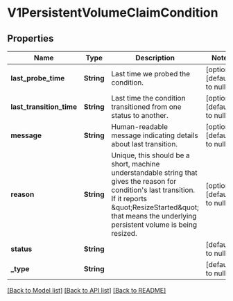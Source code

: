 # V1PersistentVolumeClaimCondition

## Properties
Name | Type | Description | Notes
------------ | ------------- | ------------- | -------------
**last_probe_time** | **String** | Last time we probed the condition. | [optional] [default to null]
**last_transition_time** | **String** | Last time the condition transitioned from one status to another. | [optional] [default to null]
**message** | **String** | Human-readable message indicating details about last transition. | [optional] [default to null]
**reason** | **String** | Unique, this should be a short, machine understandable string that gives the reason for condition&#39;s last transition. If it reports \&quot;ResizeStarted\&quot; that means the underlying persistent volume is being resized. | [optional] [default to null]
**status** | **String** |  | [default to null]
**_type** | **String** |  | [default to null]

[[Back to Model list]](../README.md#documentation-for-models) [[Back to API list]](../README.md#documentation-for-api-endpoints) [[Back to README]](../README.md)


